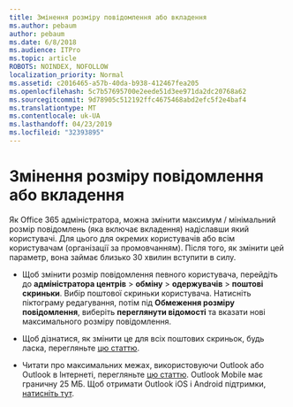 ```yaml
---
title: Змінення розміру повідомлення або вкладення
ms.author: pebaum
author: pebaum
ms.date: 6/8/2018
ms.audience: ITPro
ms.topic: article
ROBOTS: NOINDEX, NOFOLLOW
localization_priority: Normal
ms.assetid: c2016465-a57b-40da-b938-412467fea205
ms.openlocfilehash: 5c7b57695700e2eede51d3ee971da2dc20768a62
ms.sourcegitcommit: 9d78905c512192ffc4675468abd2efc5f2e4baf4
ms.translationtype: MT
ms.contentlocale: uk-UA
ms.lasthandoff: 04/23/2019
ms.locfileid: "32393895"
---
```

# <a name="changing-message-or-attachment-size"></a>Змінення розміру повідомлення або вкладення

Як Office 365 адміністратора, можна змінити максимум / мінімальний розмір повідомлень (яка включає вкладення) надіславши який користувачі. Для цього для окремих користувачів або всім користувачам (організації за промовчанням). Після того, як змінити цей параметр, вона займає близько 30 хвилин вступити в силу.
  
- Щоб змінити розмір повідомлення певного користувача, перейдіть до **адміністратора центрів** \> **обміну** \> **одержувачів** \> **поштові скриньки**. Вибір поштової скриньки користувача. Натисніть піктограму редагування, потім під **Обмеження розміру повідомлення**, виберіть **переглянути відомості** та вказати нові максимального розміру повідомлення. 
    
- Щоб дізнатися, як змінити це для всіх поштових скриньок, будь ласка, перегляньте [цю статтю](https://www.microsoft.com/microsoft-365/blog/2015/04/15/office-365-now-supports-larger-email-messages-up-to-150-mb/).
    
- Читати про максимальних межах, використовуючи Outlook або Outlook в Інтернеті, перегляньте [цю статтю](https://technet.microsoft.com/library/exchange-online-limits.aspx#MessageLimits). Outlook Mobile має граничну 25 МБ. Щоб отримати Outlook iOS і Android підтримки, [натисніть тут](https://support.office.com/article/Get-in-app-help-for-Outlook-for-iOS-and-Android-218a22d1-9fa5-4889-b689-de1c63493243).
    

